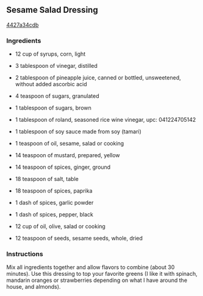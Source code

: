 ## Sesame Salad Dressing

[4427a34cdb](http://www.food.com/recipe/sesame-salad-dressing-36417)

### Ingredients

 - 12 cup of syrups, corn, light

 - 3 tablespoon of vinegar, distilled

 - 2 tablespoon of pineapple juice, canned or bottled, unsweetened, without added ascorbic acid

 - 4 teaspoon of sugars, granulated

 - 1 tablespoon of sugars, brown

 - 1 tablespoon of roland, seasoned rice wine vinegar, upc: 041224705142

 - 1 tablespoon of soy sauce made from soy (tamari)

 - 1 teaspoon of oil, sesame, salad or cooking

 - 14 teaspoon of mustard, prepared, yellow

 - 14 teaspoon of spices, ginger, ground

 - 18 teaspoon of salt, table

 - 18 teaspoon of spices, paprika

 - 1 dash of spices, garlic powder

 - 1 dash of spices, pepper, black

 - 12 cup of oil, olive, salad or cooking

 - 12 teaspoon of seeds, sesame seeds, whole, dried

### Instructions

Mix all ingredients together and allow flavors to combine (about 30 minutes). Use this dressing to top your favorite greens (I like it with spinach, mandarin oranges or strawberries depending on what I have around the house, and almonds).